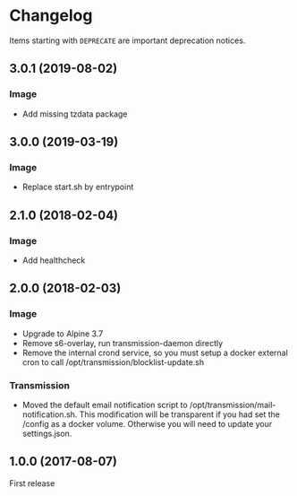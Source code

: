 # Changelog

Items starting with `DEPRECATE` are important deprecation notices.

## 3.0.1 (2019-08-02)

### Image

- Add missing tzdata package

## 3.0.0 (2019-03-19)

### Image

- Replace start.sh by entrypoint

## 2.1.0 (2018-02-04)

### Image

+ Add healthcheck

## 2.0.0 (2018-02-03)

### Image

+ Upgrade to Alpine 3.7
+ Remove s6-overlay, run transmission-daemon directly
+ Remove the internal crond service, so you must setup a docker external cron to call /opt/transmission/blocklist-update.sh

### Transmission

* Moved the default email notification script to /opt/transmission/mail-notification.sh. This modification will be transparent if you had set the /config as a docker volume. Otherwise you will need to update your settings.json.

## 1.0.0 (2017-08-07)

First release
